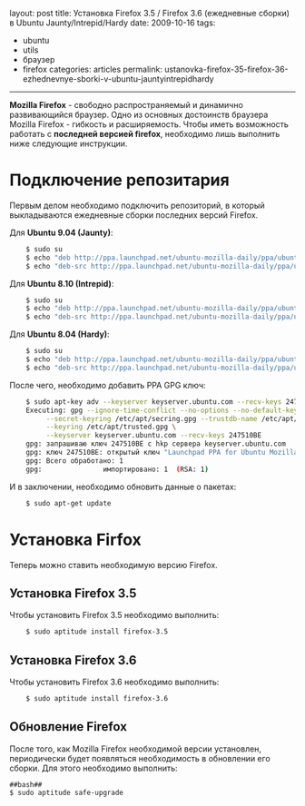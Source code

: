 layout: post
title: Установка Firefox 3.5 / Firefox 3.6 (ежедневные сборки) в Ubuntu Jaunty/Intrepid/Hardy
date: 2009-10-16
tags:
- ubuntu
-  utils
-  браузер
-  firefox
categories: articles
permalink: ustanovka-firefox-35-firefox-36-ezhednevnye-sborki-v-ubuntu-jauntyintrepidhardy
---
**Mozilla Firefox** - свободно распространяемый и динамично развивающийся браузер. Одно из основных достоинств браузера Mozilla Firefox - гибкость и расширяемость. Чтобы иметь возможность работать с **последней версией firefox**, необходимо лишь выполнить ниже следующие инструкции.
<!-- more -->

Подключение репозитария
==================
Первым делом необходимо подключить репозиторий, в который выкладываются ежедневные сборки последних версий Firefox.

Для **Ubuntu 9.04 (Jaunty)**:

``` bash
    $ sudo su
    $ echo "deb http://ppa.launchpad.net/ubuntu-mozilla-daily/ppa/ubuntu jaunty main" >> /etc/apt/sources.list
    $ echo "deb-src http://ppa.launchpad.net/ubuntu-mozilla-daily/ppa/ubuntu jaunty main" >> /etc/apt/sources.list
```
Для **Ubuntu 8.10 (Intrepid)**:

``` bash
    $ sudo su
    $ echo "deb http://ppa.launchpad.net/ubuntu-mozilla-daily/ppa/ubuntu intrepid main" >> /etc/apt/sources.list
    $ echo "deb-src http://ppa.launchpad.net/ubuntu-mozilla-daily/ppa/ubuntu intrepid main" >> /etc/apt/sources.list
```
Для **Ubuntu 8.04 (Hardy)**:

``` bash
    $ sudo su
    $ echo "deb http://ppa.launchpad.net/ubuntu-mozilla-daily/ppa/ubuntu hardy main" >> /etc/apt/sources.list
    $ echo "deb-src http://ppa.launchpad.net/ubuntu-mozilla-daily/ppa/ubuntu hardy main" >> /etc/apt/sources.list
```
После чего, необходимо добавить PPA GPG ключ:

``` bash
    $ sudo apt-key adv --keyserver keyserver.ubuntu.com --recv-keys 247510BE
    Executing: gpg --ignore-time-conflict --no-options --no-default-keyring \
         --secret-keyring /etc/apt/secring.gpg --trustdb-name /etc/apt/trustdb.gpg \
         --keyring /etc/apt/trusted.gpg \
         --keyserver keyserver.ubuntu.com --recv-keys 247510BE
    gpg: запрашиваю ключ 247510BE с hkp сервера keyserver.ubuntu.com
    gpg: ключ 247510BE: открытый ключ "Launchpad PPA for Ubuntu Mozilla Daily Build Team" импортирован
    gpg: Всего обработано: 1
    gpg:               импортировано: 1  (RSA: 1)
```
И в заключении, необходимо обновить данные о пакетах:

``` bash
    $ sudo apt-get update
```
Установка Firfox
===========
Теперь можно ставить необходимую версию Firefox.

Установка Firefox 3.5
-------------------------
Чтобы установить Firefox 3.5 необходимо выполнить:

``` bash
    $ sudo aptitude install firefox-3.5
```
Установка Firefox 3.6
-------------------------
Чтобы установить Firefox 3.6 необходимо выполнить:

``` bash
    $ sudo aptitude install firefox-3.6
```
Обновление Firefox
------------------------
После того, как Mozilla Firefox необходимой версии установлен, периодически будет появляться необходимость в обновлении его сборки. Для этого необходимо выполнить:

    ##bash##
    $ sudo aptitude safe-upgrade
